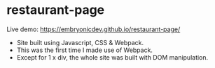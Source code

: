 # restaurant-page
Live demo: https://embryonicdev.github.io/restaurant-page/

- Site built using Javascript, CSS & Webpack. 
- This was the first time I made use of Webpack.
- Except for 1 x div, the whole site was built with DOM manipulation.


